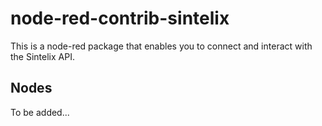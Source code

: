 # node-red-contrib-sintelix

This is a node-red package that enables you to connect and interact with the Sintelix API.

## Nodes
To be added...
